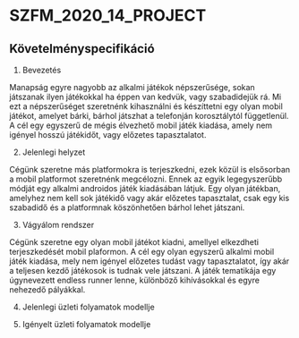 # SZFM\_2020\_14\_PROJECT

## Követelményspecifikáció

1. Bevezetés

Manapság egyre nagyobb az alkalmi játékok népszerűsége, 
sokan játszanak ilyen játékokkal ha éppen van kedvük, 
vagy szabadidejük rá. Mi ezt a népszerűséget szeretnénk kihasználni 
és készíttetni egy olyan mobil játékot, amelyet bárki, 
bárhol játszhat a telefonján korosztálytól függetlenül.
A cél egy egyszerű de mégis élvezhető mobil játék kiadása, 
amely nem igényel hosszú játékidőt, vagy előzetes tapasztalatot.

2. Jelenlegi helyzet

Cégünk szeretne más platformokra is terjeszkedni,
ezek közül is elsősorban a mobil platformot szeretnénk megcélozni.
Ennek az egyik legegyszerűbb módját egy alkalmi androidos játék kiadásában látjuk. 
Egy olyan játékban, amelyhez nem kell sok játékidő vagy akár előzetes tapasztalat, 
csak egy kis szabadidő és a platformnak köszönhetően bárhol lehet játszani.

3. Vágyálom rendszer

Cégünk szeretne egy olyan mobil játékot kiadni, 
amellyel elkezdheti terjeszkedését mobil plaformon. 
A cél egy olyan egyszerű alkalmi mobil játék kiadása, 
mely nem igényel előzetes tudást vagy tapasztalatot, 
így akár a teljesen kezdő játékosok is tudnak vele játszani. 
A játék tematikája egy úgynevezett endless runner lenne, 
különböző kihívásokkal és egyre nehezedő pályákkal.

4. Jelenlegi üzleti folyamatok modellje



5. Igényelt üzleti folyamatok modellje

